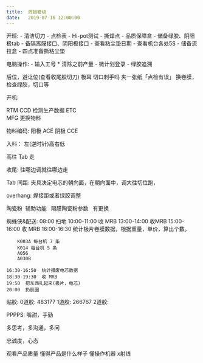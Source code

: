 ```yaml
---             
title:  焊接卷绕
date:   2019-07-16 12:00:00
---
```

开班:
    - 清洁切刀
    - 点检表
    - Hi-pot测试
    - 撕焊点
    - 品质保障盒
    - 储备绿胶、阴阳极tab
    - 备隔离膜接口、阴阳极接口
    - 查看粘尘垫日期
    - 查看机台各处5S
    - 储备流拉盒
    - 四点准备撕粘尘垫

电脑操作: 
    - 输入工号
    * 清除之前产量
    - 微计划登录
    - 绿胶追溯

后位，避让位(查看收尾胶切刀)
极耳  切口刺手吗
夹一张纸「点检有误」
换卷膜，检查绿胶，切口等



开机:

RTM    CCD 检测生产数据
ETC   
MFG  更换物料

物料编码:
阳极 ACE 阴极 CCE

入料：
左(逆时针)高右低

高往 Tab 走

收尾:
往哪边调就往哪边走

Tab 间距:
夹具决定电芯的朝向面，在朝向面中，调大往切位跑，

overhang:
焊接距或者绿胶调整

陶瓷粉  辅助功能   隔膜陶瓷粉参数   有更换

蜘蛛侠&配送:
    08:00   扫地
    10:00-11:00  收 MRB
    13:00-14:00  收MRB
    15:00-16:00  收 MRB
    16:00-16:30  统计极片卷膜数据，根据重量，单价，算出个数。

        K003A 每台机 7 条
        K014 每台机 5 条
        A056
        A030B

    16:30-16:50  统计报废电芯数据
    18:30-19:30  收 MRB
    19:50  把东西扎起来(极片，电芯)
    20:00  扔胶圈

贴胶:
    0道胶:
        483177
    1道胶:
        266767
    2道胶:

PPPPS:
嘴甜，手勤

多思考，多沟通，多问

忠诚度，心态

观看产品质量
懂得产品是什么样子
懂操作机器
x射线